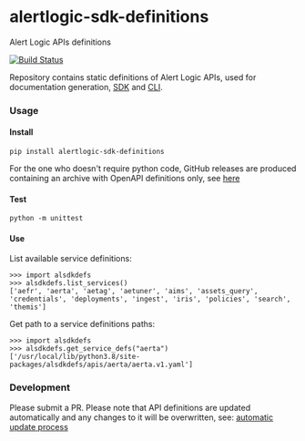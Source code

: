 # alertlogic-sdk-definitions
Alert Logic APIs definitions

[![Build Status](https://travis-ci.com/alertlogic/alertlogic-sdk-definitions.svg?branch=master)](https://travis-ci.com/alertlogic/alertlogic-sdk-definitions)

Repository contains static definitions of Alert Logic APIs, used for documentation generation, 
[SDK](https://github.com/alertlogic/alertlogic-sdk-python) and [CLI](https://github.com/alertlogic/alcli).

### Usage

#### Install 
`pip install alertlogic-sdk-definitions`

For the one who doesn't require python code, GitHub releases are produced 
containing an archive with OpenAPI definitions only, see
[here](https://github.com/alertlogic/alertlogic-sdk-definitions/releases)

#### Test
`python -m unittest`

#### Use

List available service definitions:
```
>>> import alsdkdefs
>>> alsdkdefs.list_services()
['aefr', 'aerta', 'aetag', 'aetuner', 'aims', 'assets_query', 'credentials', 'deployments', 'ingest', 'iris', 'policies', 'search', 'themis']
```

Get path to a service definitions paths:
```
>>> import alsdkdefs
>>> alsdkdefs.get_service_defs("aerta")
['/usr/local/lib/python3.8/site-packages/alsdkdefs/apis/aerta/aerta.v1.yaml']
```

### Development

Please submit a PR. Please note that API definitions are updated automatically and any changes to it will be overwritten, see:
[automatic update process](doc/automatic_releases.md)